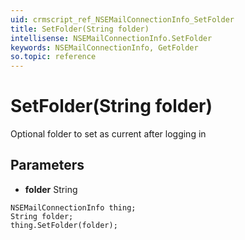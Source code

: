 ```yaml
---
uid: crmscript_ref_NSEMailConnectionInfo_SetFolder
title: SetFolder(String folder)
intellisense: NSEMailConnectionInfo.SetFolder
keywords: NSEMailConnectionInfo, GetFolder
so.topic: reference
---
```


# SetFolder(String folder)

Optional folder to set as current after logging in

## Parameters

* **folder** String

```crmscript
NSEMailConnectionInfo thing;
String folder;
thing.SetFolder(folder);
```

